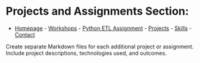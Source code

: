 # Projects and Assignments Section:

- [Homepage](README.md) - [Workshops](workshops.md) - [Python ETL Assignment](etl_assignment.md) - [Projects](projects.md) - [Skills](skills.md) - [Contact](contact.md)

Create separate Markdown files for each additional project or assignment.
Include project descriptions, technologies used, and outcomes.
